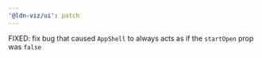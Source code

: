 ```yaml
---
'@ldn-viz/ui': patch
---
```


FIXED: fix bug that caused `AppShell` to always acts as if the `startOpen` prop was `false`
